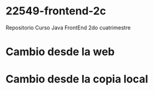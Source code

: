 # 22549-frontend-2c
Repositorio Curso Java FrontEnd 2do cuatrimestre
# Cambio desde la web
# Cambio desde la copia local

